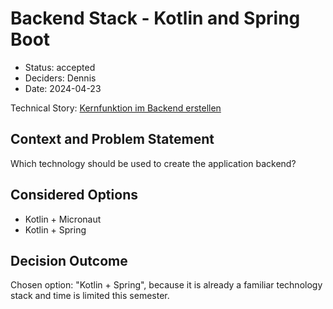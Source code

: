 # Backend Stack - Kotlin and Spring Boot

* Status: accepted <!-- optional -->
* Deciders: Dennis <!-- optional -->
* Date: 2024-04-23 <!-- optional -->

Technical Story: [Kernfunktion im Backend erstellen](https://github.com/mi-classroom/mi-master-wt-beiboot-2024/issues/1) <!-- optional -->

## Context and Problem Statement

Which technology should be used to create the application backend?

## Considered Options

* Kotlin + Micronaut
* Kotlin + Spring

## Decision Outcome

Chosen option: "Kotlin + Spring", because it is already a familiar technology stack and time is limited this semester.